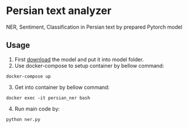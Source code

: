 # Persian text analyzer
NER, Sentiment, Classification in Persian text by prepared Pytorch model


## Usage

1. First [download](https://foveo-video.s3.ca-central-1.amazonaws.com/stream/ner_pytorch_model.bin) the model and put it into model folder.
2. Use docker-compose to setup container by bellow command:
```
docker-compose up
```
3. Get into container by bellow command:
```
docker exec -it persian_ner bash
```
4. Run main code by:
```
python ner.py
```


